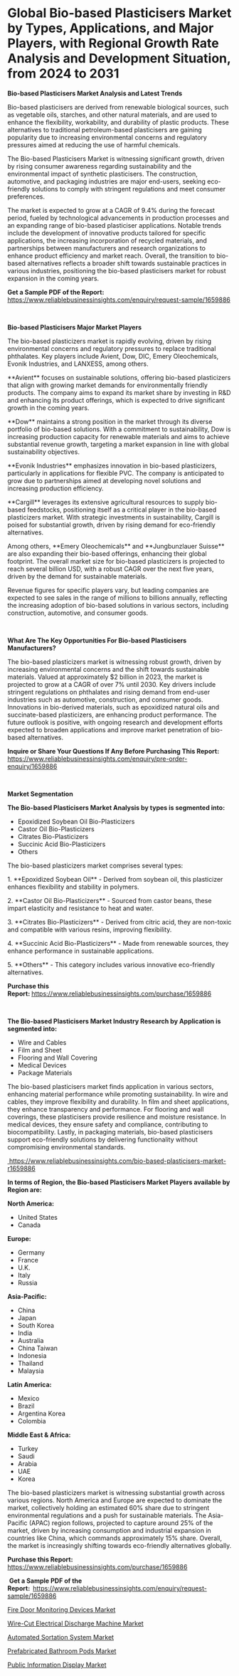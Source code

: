 <p><h1>Global Bio-based Plasticisers Market by Types, Applications, and Major Players, with Regional Growth Rate Analysis and Development Situation, from 2024 to 2031</h1></p><p><strong>Bio-based Plasticisers Market Analysis and Latest Trends</strong></p>
<p><p>Bio-based plasticisers are derived from renewable biological sources, such as vegetable oils, starches, and other natural materials, and are used to enhance the flexibility, workability, and durability of plastic products. These alternatives to traditional petroleum-based plasticisers are gaining popularity due to increasing environmental concerns and regulatory pressures aimed at reducing the use of harmful chemicals.</p><p>The Bio-based Plasticisers Market is witnessing significant growth, driven by rising consumer awareness regarding sustainability and the environmental impact of synthetic plasticisers. The construction, automotive, and packaging industries are major end-users, seeking eco-friendly solutions to comply with stringent regulations and meet consumer preferences. </p><p>The market is expected to grow at a CAGR of 9.4% during the forecast period, fueled by technological advancements in production processes and an expanding range of bio-based plasticiser applications. Notable trends include the development of innovative products tailored for specific applications, the increasing incorporation of recycled materials, and partnerships between manufacturers and research organizations to enhance product efficiency and market reach. Overall, the transition to bio-based alternatives reflects a broader shift towards sustainable practices in various industries, positioning the bio-based plasticisers market for robust expansion in the coming years.</p></p>
<p><strong>Get a Sample PDF of the Report:&nbsp;</strong> <a href="https://www.reliablebusinessinsights.com/enquiry/request-sample/1659886?utm_campaign=1091&utm_medium=2&utm_source=Github&utm_content=ia&utm_term=26102024&utm_id=bio-based-plasticisers">https://www.reliablebusinessinsights.com/enquiry/request-sample/1659886</a></p>
<p>&nbsp;</p>
<p><strong>Bio-based Plasticisers Major Market Players</strong></p>
<p><p>The bio-based plasticizers market is rapidly evolving, driven by rising environmental concerns and regulatory pressures to replace traditional phthalates. Key players include Avient, Dow, DIC, Emery Oleochemicals, Evonik Industries, and LANXESS, among others.</p><p>**Avient** focuses on sustainable solutions, offering bio-based plasticizers that align with growing market demands for environmentally friendly products. The company aims to expand its market share by investing in R&D and enhancing its product offerings, which is expected to drive significant growth in the coming years.</p><p>**Dow** maintains a strong position in the market through its diverse portfolio of bio-based solutions. With a commitment to sustainability, Dow is increasing production capacity for renewable materials and aims to achieve substantial revenue growth, targeting a market expansion in line with global sustainability objectives.</p><p>**Evonik Industries** emphasizes innovation in bio-based plasticizers, particularly in applications for flexible PVC. The company is anticipated to grow due to partnerships aimed at developing novel solutions and increasing production efficiency. </p><p>**Cargill** leverages its extensive agricultural resources to supply bio-based feedstocks, positioning itself as a critical player in the bio-based plasticizers market. With strategic investments in sustainability, Cargill is poised for substantial growth, driven by rising demand for eco-friendly alternatives.</p><p>Among others, **Emery Oleochemicals** and **Jungbunzlauer Suisse** are also expanding their bio-based offerings, enhancing their global footprint. The overall market size for bio-based plasticizers is projected to reach several billion USD, with a robust CAGR over the next five years, driven by the demand for sustainable materials.</p><p>Revenue figures for specific players vary, but leading companies are expected to see sales in the range of millions to billions annually, reflecting the increasing adoption of bio-based solutions in various sectors, including construction, automotive, and consumer goods.</p></p>
<p>&nbsp;</p>
<p><strong>What Are The Key Opportunities For Bio-based Plasticisers Manufacturers?</strong></p>
<p><p>The bio-based plasticizers market is witnessing robust growth, driven by increasing environmental concerns and the shift towards sustainable materials. Valued at approximately $2 billion in 2023, the market is projected to grow at a CAGR of over 7% until 2030. Key drivers include stringent regulations on phthalates and rising demand from end-user industries such as automotive, construction, and consumer goods. Innovations in bio-derived materials, such as epoxidized natural oils and succinate-based plasticizers, are enhancing product performance. The future outlook is positive, with ongoing research and development efforts expected to broaden applications and improve market penetration of bio-based alternatives.</p></p>
<p><strong>Inquire or Share Your Questions If Any Before Purchasing This Report:</strong> <a href="https://www.reliablebusinessinsights.com/enquiry/pre-order-enquiry/1659886?utm_campaign=1091&utm_medium=2&utm_source=Github&utm_content=ia&utm_term=26102024&utm_id=bio-based-plasticisers">https://www.reliablebusinessinsights.com/enquiry/pre-order-enquiry/1659886</a></p>
<p>&nbsp;</p>
<p><strong>Market Segmentation</strong></p>
<p><strong>The Bio-based Plasticisers Market Analysis by types is segmented into:</strong></p>
<p><ul><li>Epoxidized Soybean Oil Bio-Plasticizers</li><li>Castor Oil Bio-Plasticizers</li><li>Citrates Bio-Plasticizers</li><li>Succinic Acid Bio-Plasticizers</li><li>Others</li></ul></p>
<p><p>The bio-based plasticizers market comprises several types: </p><p>1. **Epoxidized Soybean Oil** - Derived from soybean oil, this plasticizer enhances flexibility and stability in polymers.</p><p>2. **Castor Oil Bio-Plasticizers** - Sourced from castor beans, these impart elasticity and resistance to heat and water.</p><p>3. **Citrates Bio-Plasticizers** - Derived from citric acid, they are non-toxic and compatible with various resins, improving flexibility.</p><p>4. **Succinic Acid Bio-Plasticizers** - Made from renewable sources, they enhance performance in sustainable applications.</p><p>5. **Others** - This category includes various innovative eco-friendly alternatives.</p></p>
<p><strong>Purchase this Report:&nbsp;</strong><a href="https://www.reliablebusinessinsights.com/purchase/1659886?utm_campaign=1091&utm_medium=2&utm_source=Github&utm_content=ia&utm_term=26102024&utm_id=bio-based-plasticisers">https://www.reliablebusinessinsights.com/purchase/1659886</a></p>
<p>&nbsp;</p>
<p><strong>The Bio-based Plasticisers Market Industry Research by Application is segmented into:</strong></p>
<p><ul><li>Wire and Cables</li><li>Film and Sheet</li><li>Flooring and Wall Covering</li><li>Medical Devices</li><li>Package Materials</li></ul></p>
<p><p>The bio-based plasticisers market finds application in various sectors, enhancing material performance while promoting sustainability. In wire and cables, they improve flexibility and durability. In film and sheet applications, they enhance transparency and performance. For flooring and wall coverings, these plasticisers provide resilience and moisture resistance. In medical devices, they ensure safety and compliance, contributing to biocompatibility. Lastly, in packaging materials, bio-based plasticisers support eco-friendly solutions by delivering functionality without compromising environmental standards.</p></p>
<p><a href="https://www.reliablebusinessinsights.com/bio-based-plasticisers-market-r1659886?utm_campaign=1091&utm_medium=2&utm_source=Github&utm_content=ia&utm_term=26102024&utm_id=bio-based-plasticisers">&nbsp;https://www.reliablebusinessinsights.com/bio-based-plasticisers-market-r1659886</a></p>
<p><strong>In terms of Region, the Bio-based Plasticisers Market Players available by Region are:</strong></p>
<p>
    <p> <strong> North America: </strong>
        <ul>
            <li>United States</li>
            <li>Canada</li>
        </ul>
        </p> 
    <p> <strong> Europe: </strong>
        <ul>
            <li>Germany</li>
            <li>France</li>
            <li>U.K.</li>
            <li>Italy</li>
            <li>Russia</li>
        </ul>
        </p> 
    <p> <strong> Asia-Pacific: </strong>
        <ul>
            <li>China</li>
            <li>Japan</li>
            <li>South Korea</li>
            <li>India</li>
            <li>Australia</li>
            <li>China Taiwan</li>
            <li>Indonesia</li>
            <li>Thailand</li>
            <li>Malaysia</li>
        </ul>
        </p> 
    <p> <strong> Latin America: </strong>
        <ul>
            <li>Mexico</li>
            <li>Brazil</li>
            <li>Argentina Korea</li>
            <li>Colombia</li>
        </ul>
        </p> 
    <p> <strong> Middle East & Africa: </strong>
        <ul>
            <li>Turkey</li>
            <li>Saudi</li>
            <li>Arabia</li>
            <li>UAE</li>
            <li>Korea</li>
        </ul>
    </p>
    </p>
<p><p>The bio-based plasticizers market is witnessing substantial growth across various regions. North America and Europe are expected to dominate the market, collectively holding an estimated 60% share due to stringent environmental regulations and a push for sustainable materials. The Asia-Pacific (APAC) region follows, projected to capture around 25% of the market, driven by increasing consumption and industrial expansion in countries like China, which commands approximately 15% share. Overall, the market is increasingly shifting towards eco-friendly alternatives globally.</p></p>
<p><strong>Purchase this Report: </strong><a href="https://www.reliablebusinessinsights.com/purchase/1659886?utm_campaign=1091&utm_medium=2&utm_source=Github&utm_content=ia&utm_term=26102024&utm_id=bio-based-plasticisers">https://www.reliablebusinessinsights.com/purchase/1659886</a></p>
<p>&nbsp;<strong>Get a Sample PDF of the Report:&nbsp;&nbsp;</strong><a href="https://www.reliablebusinessinsights.com/enquiry/request-sample/1659886?utm_campaign=1091&utm_medium=2&utm_source=Github&utm_content=ia&utm_term=26102024&utm_id=bio-based-plasticisers">https://www.reliablebusinessinsights.com/enquiry/request-sample/1659886</a></p>
<p><strong></strong></p>
<p><p><a href="https://www.linkedin.com/pulse/fire-door-monitoring-devices-market-size-share-analysis-kjqxe?utm_campaign=1091&utm_medium=2&utm_source=Github&utm_content=ia&utm_term=26102024&utm_id=bio-based-plasticisers">Fire Door Monitoring Devices Market</a></p><p><a href="https://github.com/whitbyuhringenn/Market-Research-Report-List-1/blob/main/wire-cut-electrical-discharge-machine-market.md?utm_campaign=1091&utm_medium=2&utm_source=Github&utm_content=ia&utm_term=26102024&utm_id=bio-based-plasticisers">Wire-Cut Electrical Discharge Machine Market</a></p><p><a href="https://issuu.com/reportprime-2/docs/automated-sortation-system-market-s_2722c5fb793273?utm_campaign=1091&utm_medium=2&utm_source=Github&utm_content=ia&utm_term=26102024&utm_id=bio-based-plasticisers">Automated Sortation System Market</a></p><p><a href="https://issuu.com/reportprime-2/docs/prefabricated-bathroom-pods-market-_9f8933394b4765?utm_campaign=1091&utm_medium=2&utm_source=Github&utm_content=ia&utm_term=26102024&utm_id=bio-based-plasticisers">Prefabricated Bathroom Pods Market</a></p><p><a href="https://www.linkedin.com/pulse/digital-transformation-public-information-display-industry-hwnqe?utm_campaign=1091&utm_medium=2&utm_source=Github&utm_content=ia&utm_term=26102024&utm_id=bio-based-plasticisers">Public Information Display Market</a></p></p>